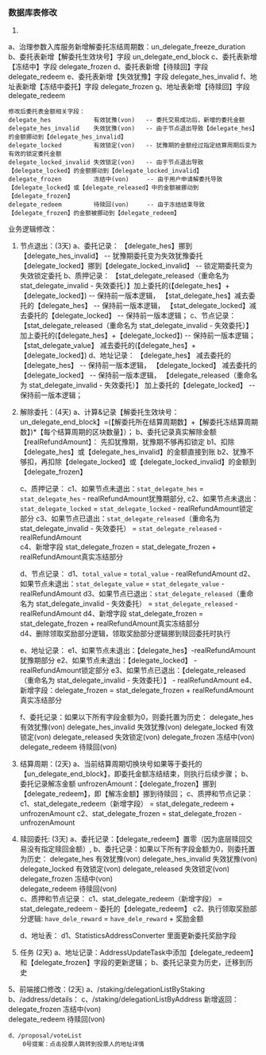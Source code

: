 ### 数据库表修改
1. 

a、治理参数入库服务新增解委托冻结周期数：un_delegate_freeze_duration
b、委托表新增【解委托生效块号】字段 un_delegate_end_block
c、委托表新增【冻结中】字段 delegate_frozen
d、委托表新增【待赎回】字段 delegate_redeem
e、委托表新增【失效犹豫】字段 delegate_hes_invalid
f、地址表新增【冻结中委托】字段 delegate_frozen
g、地址表新增【待赎回】字段 delegate_redeem
    
    
    修改后委托表金额相关字段：
    delegate_hes            有效犹豫(von)   -- 委托交易成功后，新增的委托金额
    delegate_hes_invalid    失效犹豫(von)   -- 由于节点退出导致【delegate_hes】的金额挪动到【delegate_hes_invalid】
    delegate_locked         有效锁定(von)   -- 犹豫期的金额经过指定结算周期后变为有效的锁定委托金额
    delegate_locked_invalid 失效锁定(von)   -- 由于节点退出导致【delegate_locked】的金额挪动到【delegate_locked_invalid】
    delegate_frozen         冻结中(von)     -- 由于用户申请解委托导致【delegate_locked】或【delegate_released】中的金额被挪动到【delegate_frozen】
    delegate_redeem         待赎回(von)     -- 由于冻结结束导致【delegate_frozen】的金额被挪动到【delegate_redeem】
   
业务逻辑修改：
1. 节点退出：(3天)
    a、委托记录：
        【delegate_hes】挪到【delegate_hes_invalid】 -- 犹豫期委托变为失效犹豫委托
        【delegate_locked】挪到【delegate_locked_invalid】 -- 锁定期委托变为失效锁定委托
    b、质押记录：
        【stat_delegate_released（重命名为 stat_delegate_invalid - 失效委托）】加上委托的(【delegate_hes】+【delegate_locked】) -- 保持前一版本逻辑，
        【stat_delegate_hes】减去委托的【delegate_hes】 -- 保持前一版本逻辑，
        【stat_delegate_locked】减去委托的【delegate_locked】 -- 保持前一版本逻辑；
    c、节点记录：
        【stat_delegate_released（重命名为 stat_delegate_invalid - 失效委托）】加上委托的(【delegate_hes】+【delegate_locked】) -- 保持前一版本逻辑；
        【stat_delegate_value】 减去委托的(【delegate_hes】+【delegate_locked】)
    d、地址记录：
        【delegate_hes】      减去委托的【delegate_hes】 -- 保持前一版本逻辑，
        【delegate_locked】   减去委托的【delegate_locked】 -- 保持前一版本逻辑，
        【delegate_released（重命名为 stat_delegate_invalid - 失效委托）】 加上委托的【delegate_locked】 -- 保持前一版本逻辑；
        
2. 解除委托：(4天)
	a、计算&记录【解委托生效块号：un_delegate_end_block】=(【解委托所在结算周期数】+【解委托冻结算周期数】)*【每个结算周期的区块数量】）；
	b、委托记录真实解除金额【realRefundAmount】： 先扣犹豫期，犹豫期不够再扣锁定
	    b1、扣除【delegate_hes】或【delegate_hes_invalid】的金额直接到账
	    b2、犹豫不够扣，再扣除【delegate_locked】或【delegate_locked_invalid】的金额到【delegate_frozen】  
	     
	c、质押记录：
	   c1、如果节点未退出：`stat_delegate_hes` = `stat_delegate_hes` - realRefundAmount犹豫期部分,
       c2、如果节点未退出：`stat_delegate_locked` = `stat_delegate_locked` - realRefundAmount锁定部分
       c3、如果节点已退出：`stat_delegate_released`（重命名为 stat_delegate_invalid - 失效委托） = `stat_delegate_released` - realRefundAmount	    
       c4、新增字段 stat_delegate_frozen = stat_delegate_frozen + realRefundAmount真实冻结部分	    
       
	d、节点记录：
        d1、`total_value` = `total_value` - realRefundAmount
        d2、如果节点未退出：`stat_delegate_value` = `stat_delegate_value` -  realRefundAmount
        d3、如果节点已退出：`stat_delegate_released`（重命名为 stat_delegate_invalid - 失效委托） = `stat_delegate_released` - realRefundAmount
        d4、新增字段 stat_delegate_frozen = stat_delegate_frozen + realRefundAmount真实冻结部分	
        d4、删除领取奖励部分逻辑，领取奖励部分逻辑挪到赎回委托时执行	
        
	e、地址记录：
	    e1、如果节点未退出：【delegate_hes】-realRefundAmount犹豫期部分 
        e2、如果节点未退出：【delegate_locked】 - realRefundAmount锁定部分
        e3、如果节点已退出：【delegate_released（重命名为 stat_delegate_invalid - 失效委托）】 - realRefundAmount
        e4、新增字段：delegate_frozen = stat_delegate_frozen + realRefundAmount真实冻结部分	 
               
    f、委托记录：如果以下所有字段金额为0，则委托置为历史：
        delegate_hes            有效犹豫(von) 
        delegate_hes_invalid    失效犹豫(von) 
        delegate_locked         有效锁定(von) 
        delegate_released       失效锁定(von) 
        delegate_frozen         冻结中(von)  
        delegate_redeem         待赎回(von)  
	
3. 结算周期：(2天)
    a、当前结算周期切换块号如果等于委托的【un_delegate_end_block】，即委托金额冻结结束，则执行后续步骤；
	b、委托记录解冻金额 unfrozenAmount：【delegate_frozen】挪到【delegate_redeem】，即【解冻金额】挪到待赎回；
	c、质押和节点记录：
	    c1、stat_delegate_redeem（新增字段） = stat_delegate_redeem + unfrozenAmount
        c2、stat_delegate_frozen = stat_delegate_frozen - unfrozenAmount	    
	
3. 赎回委托: (3天)
	a、委托记录：【delegate_redeem】置零（因为底层赎回交易没有指定赎回金额）,
	b、委托记录：如果以下所有字段金额为0，则委托置为历史：
            delegate_hes            有效犹豫(von) 
            delegate_hes_invalid    失效犹豫(von) 
            delegate_locked         有效锁定(von) 
            delegate_released       失效锁定(von) 
            delegate_frozen         冻结中(von)  
            delegate_redeem         待赎回(von)  
	c、质押和节点记录：
	    c1、stat_delegate_redeem（新增字段） = stat_delegate_redeem - 委托的【delegate_redeem】
        c2、执行领取奖励部分逻辑: `have_dele_reward` = `have_dele_reward` + 奖励金额
    
    d、地址表：
        d1、StatisticsAddressConverter 里面更新委托奖励字段
	
4. 任务 (2天)
    a、地址记录：AddressUpdateTask中添加【delegate_redeem】和【delegate_frozen】字段的更新逻辑；
    b、委托记录变为历史，迁移到历史
      
5、前端接口修改：(2天)
    a、/staking/delegationListByStaking
    b、/address/details： 
    c、/staking/delegationListByAddress
        新增返回：
            delegate_frozen         冻结中(von)  
            delegate_redeem         待赎回(von) 
            
    d、/proposal/voteList
        0号提案：点击投票人跳转到投票人的地址详情